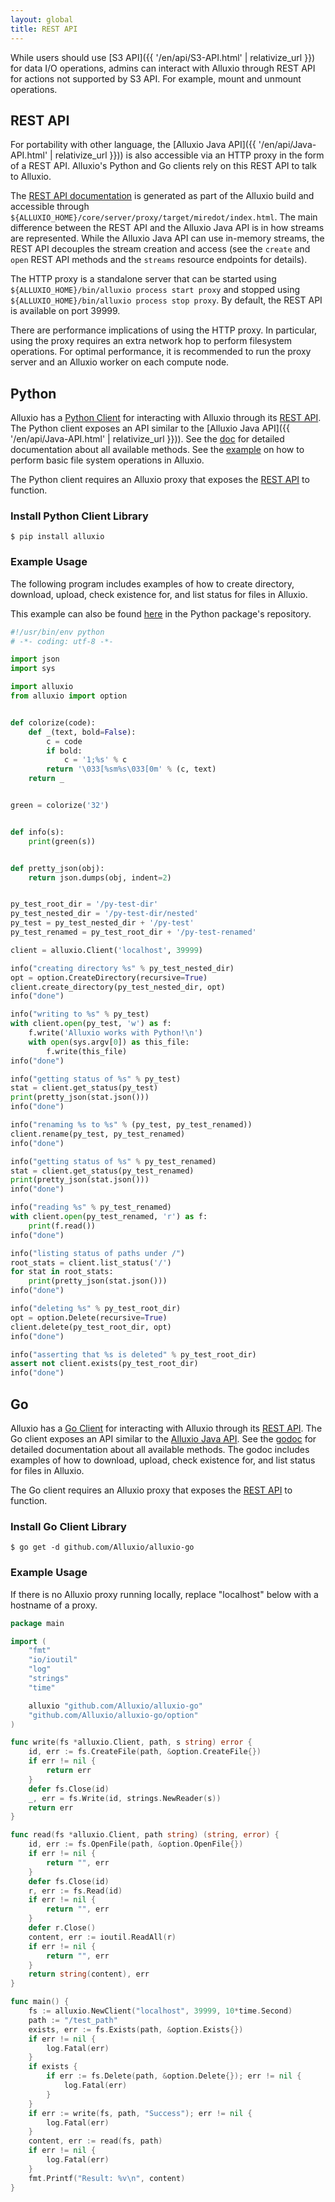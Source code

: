```yaml
---
layout: global
title: REST API
---
```


While users should use [S3 API]({{ '/en/api/S3-API.html' | relativize_url }}) for data I/O operations, admins can 
interact with Alluxio through REST API for actions not supported by S3 API. For example, mount and unmount operations.


## REST API

For portability with other language, the [Alluxio Java API]({{ '/en/api/Java-API.html' | relativize_url }})) is also
accessible via an HTTP proxy in the form of a REST API. Alluxio's Python and Go clients rely on 
this REST API to talk to Alluxio.

The [REST API documentation](https://docs.alluxio.io/os/restdoc/{{site.ALLUXIO_MAJOR_VERSION}}/proxy/index.html)
is generated as part of the Alluxio build and accessible through
`${ALLUXIO_HOME}/core/server/proxy/target/miredot/index.html`. The main difference between
the REST API and the Alluxio Java API is in how streams are represented. While the Alluxio Java API
can use in-memory streams, the REST API decouples the stream creation and access (see the
`create` and `open` REST API methods and the `streams` resource endpoints for details).

The HTTP proxy is a standalone server that can be started using
`${ALLUXIO_HOME}/bin/alluxio process start proxy` and stopped using `${ALLUXIO_HOME}/bin/alluxio process stop proxy`.
By default, the REST API is available on port 39999.

There are performance implications of using the HTTP proxy. In particular, using the proxy requires
an extra network hop to perform filesystem operations. For optimal performance, it is recommended to
run the proxy server and an Alluxio worker on each compute node.

## Python

Alluxio has a [Python Client](https://github.com/Alluxio/alluxio-py) for interacting with Alluxio through its
[REST API](#rest-api). The Python client exposes an API similar to the [Alluxio Java API]({{ '/en/api/Java-API.html' | relativize_url }})).
See the [doc](http://alluxio-py.readthedocs.io) for detailed documentation about all available
methods. See the [example](https://github.com/Alluxio/alluxio-py/blob/master/example.py) on how to perform basic
file system operations in Alluxio.

The Python client requires an Alluxio proxy that exposes the [REST API](#rest-api) to function.

### Install Python Client Library
```shell
$ pip install alluxio
```

### Example Usage

The following program includes examples of how to create directory, download, upload, check existence for,
and list status for files in Alluxio.

This example can also be found [here](https://github.com/Alluxio/alluxio-py/blob/master/example.py)
in the Python package's repository.

```python
#!/usr/bin/env python
# -*- coding: utf-8 -*-

import json
import sys

import alluxio
from alluxio import option


def colorize(code):
    def _(text, bold=False):
        c = code
        if bold:
            c = '1;%s' % c
        return '\033[%sm%s\033[0m' % (c, text)
    return _


green = colorize('32')


def info(s):
    print(green(s))


def pretty_json(obj):
    return json.dumps(obj, indent=2)


py_test_root_dir = '/py-test-dir'
py_test_nested_dir = '/py-test-dir/nested'
py_test = py_test_nested_dir + '/py-test'
py_test_renamed = py_test_root_dir + '/py-test-renamed'

client = alluxio.Client('localhost', 39999)

info("creating directory %s" % py_test_nested_dir)
opt = option.CreateDirectory(recursive=True)
client.create_directory(py_test_nested_dir, opt)
info("done")

info("writing to %s" % py_test)
with client.open(py_test, 'w') as f:
    f.write('Alluxio works with Python!\n')
    with open(sys.argv[0]) as this_file:
        f.write(this_file)
info("done")

info("getting status of %s" % py_test)
stat = client.get_status(py_test)
print(pretty_json(stat.json()))
info("done")

info("renaming %s to %s" % (py_test, py_test_renamed))
client.rename(py_test, py_test_renamed)
info("done")

info("getting status of %s" % py_test_renamed)
stat = client.get_status(py_test_renamed)
print(pretty_json(stat.json()))
info("done")

info("reading %s" % py_test_renamed)
with client.open(py_test_renamed, 'r') as f:
    print(f.read())
info("done")

info("listing status of paths under /")
root_stats = client.list_status('/')
for stat in root_stats:
    print(pretty_json(stat.json()))
info("done")

info("deleting %s" % py_test_root_dir)
opt = option.Delete(recursive=True)
client.delete(py_test_root_dir, opt)
info("done")

info("asserting that %s is deleted" % py_test_root_dir)
assert not client.exists(py_test_root_dir)
info("done")
```

## Go

Alluxio has a [Go Client](https://github.com/Alluxio/alluxio-go) for interacting with Alluxio through its
[REST API](#rest-api). The Go client exposes an API similar to the [Alluxio Java API](#java-client).
See the [godoc](http://godoc.org/github.com/Alluxio/alluxio-go) for detailed documentation about all available
methods. The godoc includes examples of how to download, upload, check existence for, and list status for files in
Alluxio.

The Go client requires an Alluxio proxy that exposes the [REST API](#rest-api) to function.

### Install Go Client Library
```shell
$ go get -d github.com/Alluxio/alluxio-go
```

### Example Usage

If there is no Alluxio proxy running locally, replace "localhost" below with a hostname of a proxy.

```go
package main

import (
	"fmt"
	"io/ioutil"
	"log"
	"strings"
	"time"

	alluxio "github.com/Alluxio/alluxio-go"
	"github.com/Alluxio/alluxio-go/option"
)

func write(fs *alluxio.Client, path, s string) error {
	id, err := fs.CreateFile(path, &option.CreateFile{})
	if err != nil {
		return err
	}
	defer fs.Close(id)
	_, err = fs.Write(id, strings.NewReader(s))
	return err
}

func read(fs *alluxio.Client, path string) (string, error) {
	id, err := fs.OpenFile(path, &option.OpenFile{})
	if err != nil {
		return "", err
	}
	defer fs.Close(id)
	r, err := fs.Read(id)
	if err != nil {
		return "", err
	}
	defer r.Close()
	content, err := ioutil.ReadAll(r)
	if err != nil {
		return "", err
	}
	return string(content), err
}

func main() {
	fs := alluxio.NewClient("localhost", 39999, 10*time.Second)
	path := "/test_path"
	exists, err := fs.Exists(path, &option.Exists{})
	if err != nil {
		log.Fatal(err)
	}
	if exists {
		if err := fs.Delete(path, &option.Delete{}); err != nil {
			log.Fatal(err)
		}
	}
	if err := write(fs, path, "Success"); err != nil {
		log.Fatal(err)
	}
	content, err := read(fs, path)
	if err != nil {
		log.Fatal(err)
	}
	fmt.Printf("Result: %v\n", content)
}
```
